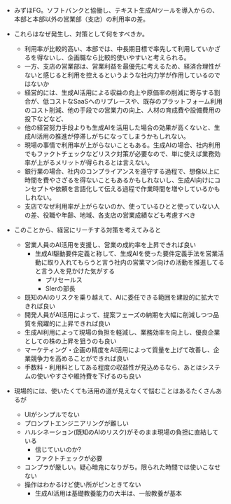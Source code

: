 - みずほFG。ソフトバンクと協働し、テキスト生成AIツールを導入からの、本部と本部以外の営業部（支店）の利用率の差。
- これらはなぜ発生し、対策として何をすべきか。
  - 利用率が比較的高い、本部では、中長期目標で率先して利用していかざるを得ないし、企画職なら比較的使いやすいと考えられる。
  - 一方、支店の営業部は、営業利益を最優先に考えるため、経済合理性がないと感じると利用を控えるというような社内力学が作用しているのではないか
  - 経営的には、生成AI活用による収益の向上や原価率の削減に寄与する割合が、低コストなSaaSへのリプレースや、既存のプラットフォーム利用のコスト削減、他の手段での営業力の向上、人材の育成費や設備費用の投下などなど、
  - 他の経営努力手段よりも生成AIを活用した場合の効果が高くないと、生成AI活用の推進が停滞しがちになってしまうかもしれない。
  - 現場の事情で利用率が上がらないこともある。生成AIの場合、社内利用でもファクトチェックなどリスク対策が必要なので、単に使えば業務効率が上がるメリットが得られるとは言えない。
  - 銀行業の場合、社内のコンプライアンスを遵守する過程で、想像以上に時間を費やさざるを得ないこともあるかもしれないし、生成AI向けにコンセプトや依頼を言語化して伝える過程で作業時間を増やしているかもしれない。
  - 支店でなぜ利用率が上がらないのか、使っているひとと使っていない人の差、役職や年齢、地域、各支店の営業成績なども考慮すべき
- このことから、経営にリーチする対策を考えてみると
  - 営業人員のAI活用を支援し、営業の成約率を上昇できれば良い
    - 生成AI駆動要件定義と称して、生成AIを使った要件定義手法を営業活動に取り入れてもらうと言う社内の営業マン向けの活動を推進してると言う人を見かけた気がする
      - プリセールス
      - SIerの部長
  - 既知のAIのリスクを乗り越えて、AIに委任できる範囲を建設的に拡大できれば良い
  - 開発人員がAI活用によって、提案フェーズの納期を大幅に削減しつつ品質を飛躍的に上昇できれば良い
  - 生成AI利用によって現場の負担を軽減し、業務効率を向上し、優良企業としての株の上昇を狙うのも良い
  - マーケティング・企画の精度をAI活用によって質量を上げて改善し、企業競争力を高めることができれば良い
  - 手数料・利用料としてある程度の収益性が見込めるなら、あとはシステムの使いやすさや維持費を下げるのも良い

- 現場的には、使いたくても活用の道が見えなくて悩むことはあるたくさんあるが
  - UIがシンプルでない
  - プロンプトエンジニアリングが難しい
  - ハルシネーション(既知のAIのリスク)がそのまま現場の負担に直結している
    - 信じていいのか?
    - ファクトチェックが必要
  - コンプラが厳しい。疑心暗鬼になりがち。限られた時間では使いこなせない
  - 操作はわかるけど使い所がピンときてない
    - 生成AI活用は基礎教養能力の大半は、一般教養が基本

